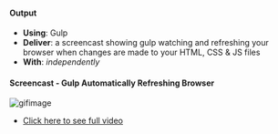#### Output
- **Using**: Gulp
- **Deliver**: a screencast showing gulp watching and refreshing your browser when changes are made to your HTML, CSS & JS files
- **With**: *independently*

#### Screencast - Gulp Automatically Refreshing Browser
![gifimage](https://cloud.githubusercontent.com/assets/25608336/22861267/5151a6fe-f115-11e6-87cd-1671c8b869bf.gif)

- [Click here to see full video](https://www.youtube.com/watch?v=dCPbpSIRDIs)


